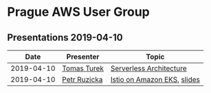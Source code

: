 # Prague AWS User Group

## Presentations 2019-04-10

| Date       | Presenter                                                | Topic                                                                                                                         |
|------------|----------------------------------------------------------|-------------------------------------------------------------------------------------------------------------------------------|
| 2019-04-10 | [Tomas Turek](https://www.linkedin.com/in/tomasturek/)   | [Serverless Architecture](2019-04-10-Tomas_Turek-Serverless-Architecture.pdf)                                                 |
| 2019-04-10 | [Petr Ruzicka](https://www.linkedin.com/in/petrruzicka/) | [Istio on Amazon EKS](https://ruzickap.github.io/k8s-istio-webinar/), [slides](https://slides.com/ruzickap/k8s-istio-webinar) |
